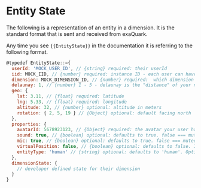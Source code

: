# Entity State

The following is a representation of an entity in a dimension. It is the standard format that is sent and received from exaQuark.

Any time you see `{{EntityState}}` in the documentation it is referring to the following format.

```javascript
@typedef EntityState::={
  userId: 'MOCK_USER_ID', // {string} required: their userId
  iid: MOCK_IID, // {number} required: instance ID - each user can have multiple "instances". For example they can be logged in to their browser and their phone at the same time
  dimension: MOCK_DIMENSION_ID, // {number} required:  which dimension is the entitiy in
  delaunay: 1, // {number} 1 - 5 - delaunay is the "distance" of your neighbor. It isn't required when sending to exaQuark, however you will receive it in notifications about your neighbors
  geo: {
    lat: 3.11, // {float} required: latitude
    lng: 5.33, // {float} required: longitude
    altitude: 32, // {number} optional: altitude in meters
    rotation: { 2, 5, 19 } // {Object} optional: default facing north
  },
  properties: {
    avatarId: 5678923123, // {Object} required: the avatar your user has selected
    sound: true, // {boolean} optional: defaults to true. false === mute
    mic: true, // {boolean} optional: defaults to true. false === muted microphone
    virtualPosition: false, // {boolean} optional: defaults to false. Is this person physically in the position that they are in the digital universe. (true === they are not physically present there)
    entityType: 'human' // {string} optional: defaults to 'human'. Options: 'human' | 'bot' | 'drone'
  },
  dimensionState: {
    // developer defined state for their dimension
  }
}
```
